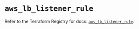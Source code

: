 # `aws_lb_listener_rule`

Refer to the Terraform Registry for docs: [`aws_lb_listener_rule`](https://registry.terraform.io/providers/hashicorp/aws/6.3.0/docs/resources/lb_listener_rule).
